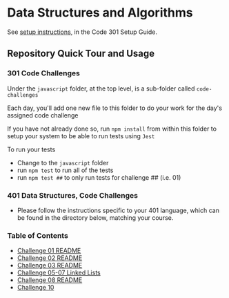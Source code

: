 # Data Structures and Algorithms

See [setup instructions](https://codefellows.github.io/setup-guide/code-301/3-code-challenges), in the Code 301 Setup Guide.

## Repository Quick Tour and Usage

### 301 Code Challenges

Under the `javascript` folder, at the top level, is a sub-folder called `code-challenges`

Each day, you'll add one new file to this folder to do your work for the day's assigned code challenge

If you have not already done so, run `npm install` from within this folder to setup your system to be able to run tests using `Jest`

To run your tests

- Change to the `javascript` folder
- run `npm test` to run all of the tests
- run `npm test ##` to only run tests for challenge ## (i.e. 01)

### 401 Data Structures, Code Challenges

- Please follow the instructions specific to your 401 language, which can be found in the directory below, matching your course.

### Table of Contents

- [Challenge 01 README](./javascript/array-reverse/README.md)
- [Challenge 02 README](./javascript/array-insert-shift/README.md)
- [Challenge 03 README](./javascript/array-binary-search/README.md)
- [Challenge 05-07 Linked Lists](./javascript/linked-list/index.js)
- [Challenge 08 README](./javascript/linked-list/README.md)
- [Challenge 10](./javascript/stack-and-queue/index.js)

